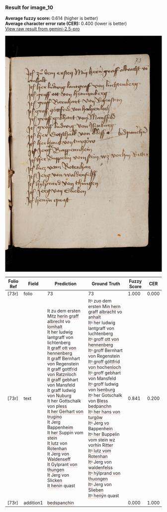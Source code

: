 ### Result for image_10
**Average fuzzy score:** 0.614 (higher is better)<br>**Average character error rate (CER):** 0.400 (lower is better)<br>[View raw result from gemini-2.5-pro](https://github.com/RISE-UNIBAS/humanities_data_benchmark/blob/main/results/2025-10-24/T0272/request_T0272_image_10.json)

<img src="https://github.com/RISE-UNIBAS/humanities_data_benchmark/blob/main/benchmarks/medieval_manuscripts/images/image_10.jpg?raw=true" alt="image_10" width="800px">

<style>
.diff { text-decoration: underline; text-decoration-color: #ffcccc; text-decoration-style: wavy; }
</style>

| Folio Ref | Field | Prediction | Ground Truth | Fuzzy Score | CER |
|-----------|-------|------------|--------------|-------------|-----|
| [73r] | folio | 73 | 73 | 1.000 | 0.000 |
| [73r] | text | It zu dem ersten Mi<span class="diff">tz herin graff albre</span>cht vo<br><span class="diff">lomhalt<br>It</span> her ludwig lantgraff von l<span class="diff">i</span>chtenberg<br><span class="diff">It graff ott von hennenberg<br>It gra</span>ff Bernhart von Regenstein<br><span class="diff">It graff gottfrid von Ratznl</span>och<span class="diff"><br>It gra</span>ff gebhart von Mansfeld<br><span class="diff">It gra</span>ff ludwig von <span class="diff">Nuburg<br>It</span> her Got<span class="diff">t</span>schalk von p<span class="diff">less<br>It her Gerhart von trugino<br>It</span> Jerg Bappenhei<span class="diff">m<br>It her S</span>uppin vom stein<span class="diff"><br>It lut</span>z von R<span class="diff">otenhan<br>It</span> Jerg von <span class="diff">Waldenseff<br>It Gy</span>lpran<span class="diff">t von thungen<br>It</span> Jerg von Sli<span class="diff">cken<br>It heni</span>n quast | It<span class="diff">ꝰ</span> zu<span class="diff">o</span> dem ersten Mi<span class="diff">n hern graff albra</span>cht vo<br><span class="diff"> anhalt<br> Itꝰ</span> her ludwig lantgraff von l<span class="diff">u</span>chtenberg<br><span class="diff"> Itꝰ groff ott von hennenberg<br> Itꝰ gro</span>ff Bernhart von Regenstein<br><span class="diff"> Itꝰ groff göttfrid von h</span>och<span class="diff">enloch<br>  Itꝰ gro</span>ff gebhart von Mansfeld<br><span class="diff"> Itꝰ gro</span>ff ludwig von <span class="diff">Isenburg<br> Itꝰ</span> her Gotschalk von <span class="diff">Bless bed</span>p<span class="diff">anchn<br> Itꝰ her hans von turgöw<br> Itꝰ</span> Jerg<span class="diff"> vo</span> Bappenhei<span class="diff">n<br> Itꝰ her B</span>upp<span class="diff">el</span>in vom stein<span class="diff"> w</span>z vo<span class="diff">rhi</span>n R<span class="diff">itter<br> Itꝰ lutz vom Rotenhan<br> Itꝰ</span> Jerg von <span class="diff">waldenfelss<br> Itꝰ hÿ</span>lpran<span class="diff">d von thuongen<br> Itꝰ</span> Jerg von Sli<span class="diff">eben<br> Itꝰ henÿ</span>n quast | 0.841 | 0.200 |
| [73r] | addition1 | <span class="diff">bedspanchin</span> |  | 0.000 | 1.000 |
